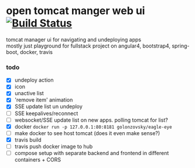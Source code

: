 # open tomcat manger web ui [![Build Status](https://travis-ci.org/golonzovsky/eagle-eye.svg?branch=master)](https://travis-ci.org/golonzovsky/eagle-eye)
tomcat manager ui for navigating and undeploying apps      
mostly just playground for fullstack project on angular4, bootstrap4, spring-boot, docker, travis

### todo 
- [x] undeploy action
- [x] icon
- [x] unactive list
- [x] 'remove item' animation
- [x] SSE update list un undeploy 
- [ ] SSE keepalives/reconnect
- [ ] websocket/SSE update list on new apps. polling tomcat for list? 
- [x] docker `docker run -p 127.0.0.1:80:8181 golonzovsky/eagle-eye`
- [ ] make docker to see host tomcat (does it even make sense?)
- [x] travis build
- [ ] travis push docker image to hub
- [ ] compose setup with separate backend and frontend in different containers + CORS 